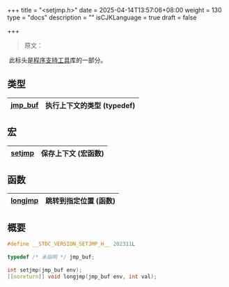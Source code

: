 +++
title = "<setjmp.h>"
date = 2025-04-14T13:57:06+08:00
weight = 130
type = "docs"
description = ""
isCJKLanguage = true
draft = false

+++

> 原文：

​	此标头是[程序支持工具](https://zh.cppreference.com/w/c/program#.E9.9D.9E.E5.B1.80.E9.83.A8.E8.B7.B3.E8.BD.AC)库的一部分。

## 类型

| [jmp_buf<br />](https://zh.cppreference.com/w/c/program/jmp_buf) | 执行上下文的类型 (typedef) |
| ------------------------------------------------------------ | -------------------------- |

## 宏

| [setjmp<br />](https://zh.cppreference.com/w/c/program/setjmp) | 保存上下文 (宏函数) |
| ------------------------------------------------------------ | ------------------- |

## 函数

| [longjmp<br />](https://zh.cppreference.com/w/c/program/longjmp) | 跳转到指定位置 (函数) |
| ------------------------------------------------------------ | --------------------- |

## 概要

```c
#define __STDC_VERSION_SETJMP_H__ 202311L
 
typedef /* 未指明 */ jmp_buf;
 
int setjmp(jmp_buf env);
[[noreturn]] void longjmp(jmp_buf env, int val);
```